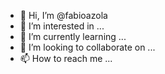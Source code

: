 - 👋 Hi, I’m @fabioazola
- 👀 I’m interested in ...
- 🌱 I’m currently learning ...
- 💞️ I’m looking to collaborate on ...
- 📫 How to reach me ...

<!---
fabioazola/fabioazola is a ✨ special ✨ repository because its `README.md` (this file) appears on your GitHub profile.
You can click the Preview link to take a look at your changes.
--->
